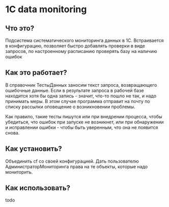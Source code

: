1C data monitoring
==================

## Что это?
Подсистема систематического мониторинга данных в 1С. Встраивается в конфигурацию, позволяет быстро добавлять проверки в виде запросов, по настроенному расписанию проверять базу на наличию ошибок

## Как это работает?
В справочник ТестыДанных заносим текст запроса, возвращающего ошибочные данные. Если в результате запроса в рабочей базе находится хотя бы одна запись - значит, что-то пошло не так, и надо принимать меры. В этом случае программа отправит на почту по списку рассылки оповещение о возникновении проблемы.

Как правило, такие тесты пишутся или при внедрении процесса, чтобы убедиться, что ошибок при запуске не возникнет, или при обнаружении и исправлении ошибки - чтобы быть уверенным, что она не появится снова.

## Как установить?
Объединить cf со своей конфигурацией. Дать пользователю АдминистраторМониторинга права на те объекты, которые надо мониторить.

## Как использовать?
todo
